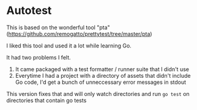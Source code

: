 Autotest
========

This is based on the wonderful tool "pta" (https://github.com/remogatto/prettytest/tree/master/pta)

I liked this tool and used it a lot while learning Go.

It had two problems I felt.

1) It came packaged with a test formatter / runner suite that I didn't use
2) Everytime I had a project with a directory of assets that didn't include Go code, I'd get a bunch of unneccessary error messages in stdout

This version fixes that and will only watch directories and run `go test` on directories that contain go tests
